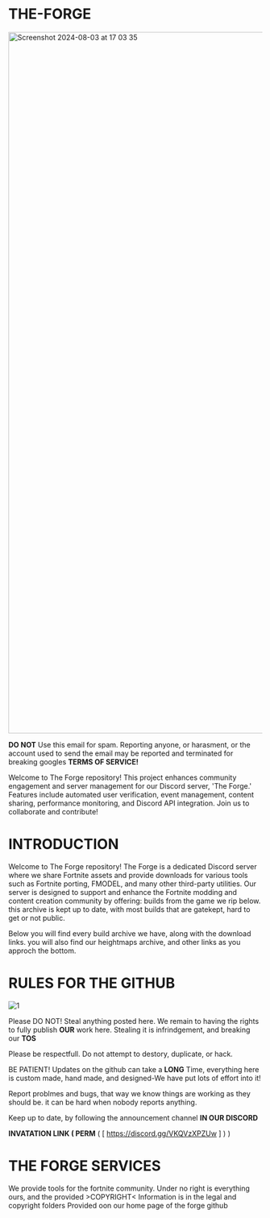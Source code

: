 # THE-FORGE



<img width="1393" alt="Screenshot 2024-08-03 at 17 03 35" src="https://github.com/user-attachments/assets/87994308-5f18-4861-8783-6a24c30fa9d6">




**DO NOT** Use this email for spam. Reporting anyone, or harasment, or the account used to send the email may be reported and terminated for breaking googles **TERMS OF SERVICE!**


Welcome to The Forge repository! This project enhances community engagement and server management for our Discord server, 'The Forge.' Features include automated user verification, event management, content sharing, performance monitoring, and Discord API integration. Join us to collaborate and contribute!





                

# INTRODUCTION
Welcome to The Forge repository! The Forge is a dedicated Discord server where we share Fortnite assets and provide downloads for various tools such as Fortnite porting, FMODEL, and many other third-party utilities. Our server is designed to support and enhance the Fortnite modding and content creation community by offering: builds from the game we rip below. this archive is kept up to date, with most builds that are gatekept, hard to get or not public.

Below you will find every build archive we have, along with the download links. you will also find our heightmaps archive, and other links as you approch the bottom.



# RULES FOR THE GITHUB

![1](https://github.com/user-attachments/assets/7a88d803-3826-46de-a038-04bb48cb4f00)


Please DO NOT! Steal anything posted here. We remain to having the rights to fully publish **OUR** work here. Stealing it is infrindgement, and breaking our **TOS**

Please be respectfull. Do not attempt to destory, duplicate, or hack.

BE PATIENT! Updates on the github can take a **LONG** Time, everything here is custom made, hand made, and designed-We have put lots of effort into it!

Report problmes and bugs, that way we know things are working as they should be. it can be hard when nobody reports anything.

Keep up to date, by following the announcement channel **IN OUR DISCORD**

**INVATATION LINK ( PERM** ( [ https://discord.gg/VKQVzXPZUw ] ) )
     
 # THE FORGE SERVICES

We provide tools for the fortnite community. Under no right is everything ours, and the provided >COPYRIGHT< Information is in the legal and copyright folders Provided oon our home page of the forge github


